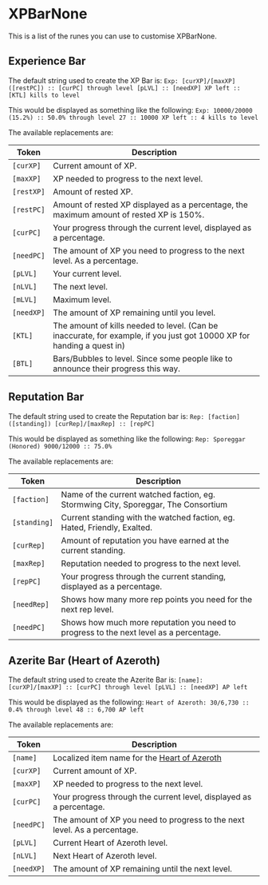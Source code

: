 # XPBarNone

This is a list of the runes you can use to customise XPBarNone.

## Experience Bar

The default string used to create the XP Bar is:
`Exp: [curXP]/[maxXP] ([restPC]) :: [curPC] through level [pLVL] :: [needXP] XP left :: [KTL] kills to level`

This would be displayed as something like the following:
`Exp: 10000/20000 (15.2%) :: 50.0% through level 27 :: 10000 XP left :: 4 kills to level`

The available replacements are:

Token      | Description
-----------|------------
`[curXP]`  | Current amount of XP.
`[maxXP]`  | XP  needed to progress to the next level.
`[restXP]` | Amount of rested XP.
`[restPC]` | Amount of rested XP displayed as a percentage, the maximum amount of rested XP is 150%.
`[curPC]`  | Your progress through the current level, displayed as a percentage.
`[needPC]` | The amount of XP you need to progress to the next level.  As a percentage.
`[pLVL]`   | Your current level.
`[nLVL]`   | The next level.
`[mLVL]`   | Maximum level.
`[needXP]` | The amount of XP remaining until you level.
`[KTL]`    | The amount of kills needed to level. (Can be inaccurate, for example, if you just got 10000 XP for handing a quest in)
`[BTL]`    | Bars/Bubbles to level.  Since some people like to announce their progress this way.

## Reputation Bar

The default string used to create the Reputation bar is:
`Rep: [faction] ([standing]) [curRep]/[maxRep] :: [repPC]`

This would be displayed as something like the following:
`Rep: Sporeggar (Honored) 9000/12000 :: 75.0%`

The available replacements are:

Token        | Description
-------------|------------
`[faction]`  | Name of the current watched faction, eg.  Stormwing City, Sporeggar, The Consortium
`[standing]` | Current standing with the watched faction, eg. Hated, Friendly, Exalted.
`[curRep]`   | Amount of reputation you have earned at the current standing.
`[maxRep]`   | Reputation needed to progress to the next level.
`[repPC]`    | Your progress through the current standing, displayed as a percentage.
`[needRep]`  | Shows how many more rep points you need for the next rep level.
`[needPC]`   | Shows how much more reputation you need to progress to the next level as a percentage.

## Azerite Bar (Heart of Azeroth)

The default string used to create the Azerite Bar is:
`[name]: [curXP]/[maxXP] :: [curPC] through level [pLVL] :: [needXP] AP left`

This would be displayed as the following:
`Heart of Azeroth: 30/6,730 :: 0.4% through level 48 :: 6,700 AP left`

The available replacements are:

Token      | Description
-----------|------------
`[name]`   | Localized item name for the [Heart of Azeroth]
`[curXP]`  | Current amount of XP.
`[maxXP]`  | XP  needed to progress to the next level.
`[curPC]`  | Your progress through the current level, displayed as a percentage.
`[needPC]` | The amount of XP you need to progress to the next level.  As a percentage.
`[pLVL]`   | Current Heart of Azeroth level.
`[nLVL]`   | Next Heart of Azeroth level.
`[needXP]` | The amount of XP remaining until the next level.

<!-- Document links -->
[Heart of Azeroth]: https://www.wowhead.com/item=158075/heart-of-azeroth
